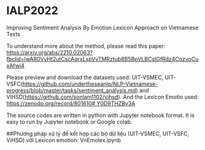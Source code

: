 # IALP2022
Improving Sentiment Analysis By Emotion Lexicon Approach on Vietnamese Texts

To understand more about the method, please read this paper: https://arxiv.org/abs/2210.02063?fbclid=IwAR0VvHt2utCscAqrxLspVvTMRztub8B5BpVLBCsIGfRdz4CozvoCuxAfwi4

Please preview and download the datasets used: UIT-VSMEC, UIT-VSFC(https://github.com/undertheseanlp/NLP-Vietnamese-progress/blob/master/tasks/sentiment_analysis.md) and ViHSD(https://github.com/sonlam1102/vihsd). And the Lexicon Emotio used: https://zenodo.org/record/801610#.Y0D9THZBy3A

The source codes are written in python with Jupyter notebook format. It is easy to run by Jupyter notebook or Google colab.

##Phương pháp xử lý để kết hợp các bộ dữ liệu (UIT-VSMEC, UIT-VSFC, ViHSD) với Lexicon emotion: VnEmolex.ipynb

